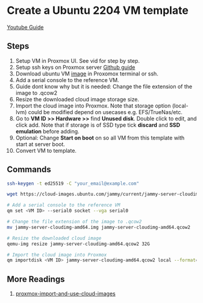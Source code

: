 # Create a Ubuntu 2204 VM template

[Youtube Guide](https://www.youtube.com/watch?v=MJgIm03Jxdo)

## Steps

1. Setup VM in Proxmox UI. See vid for step by step.
2. Setup ssh keys on Proxmox server [Github guide](https://docs.github.com/en/authentication/connecting-to-github-with-ssh/generating-a-new-ssh-key-and-adding-it-to-the-ssh-agent)
3. Download ubuntu VM [image](https://cloud-images.ubuntu.com/minimal/releases/jammy/release/) in Proxomox terminal or ssh.
4. Add a serial console to the reference VM.
5. Guide dont know why but it is needed: Change the file extension of the image to .qcow2
6. Resize the downloaded cloud image storage size.
7. Import the cloud image into Proxmox. Note that storage option (local-lvm) could be modified depend on usecases e.g. EFS/TrueNas/etc.
8. Go to **VM ID >> Hardware >>** find **Unused disk**. Double click to edit, and click add. Note that if storage is of SSD type tick **discard** and **SSD emulation** before adding.
9. Optional: Change **Start on boot** on so all VM from this template with start at server boot.
10. Convert VM to template.

## Commands

```bash
ssh-keygen -t ed25519 -C "your_email@example.com"

wget https://cloud-images.ubuntu.com/jammy/current/jammy-server-cloudimg-amd64.img

# Add a serial console to the reference VM
qm set <VM ID> --serial0 socket --vga serial0

# Change the file extension of the image to .qcow2
mv jammy-server-cloudimg-amd64.img jammy-server-cloudimg-amd64.qcow2

# Resize the downloaded cloud image
qemu-img resize jammy-server-cloudimg-amd64.qcow2 32G

# Import the cloud image into Proxmox
qm importdisk <VM ID> jammy-server-cloudimg-amd64.qcow2 local --format=qcow2

```

## More Readings

1. [proxmox-import-and-use-cloud-images](https://codingpackets.com/blog/proxmox-import-and-use-cloud-images/)
